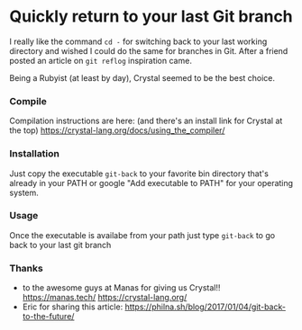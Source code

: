 # Quickly return to your last Git branch

I really like the command `cd -` for switching back to your last working directory and wished I could do the same for branches in Git. After a friend posted an article on `git reflog` inspiration came.

Being a Rubyist (at least by day), Crystal seemed to be the best choice.

### Compile
Compilation instructions are here: (and there's an install link for Crystal at the top)
 https://crystal-lang.org/docs/using_the_compiler/

### Installation
Just copy the executable `git-back` to your favorite bin directory that's already in your PATH or google "Add executable to PATH" for your operating system.

### Usage  
Once the executable is availabe from your path just type `git-back` to go back to your last git branch

### Thanks
- to the awesome guys at Manas for giving us Crystal!! https://manas.tech/  https://crystal-lang.org/
- Eric for sharing this article: https://philna.sh/blog/2017/01/04/git-back-to-the-future/
